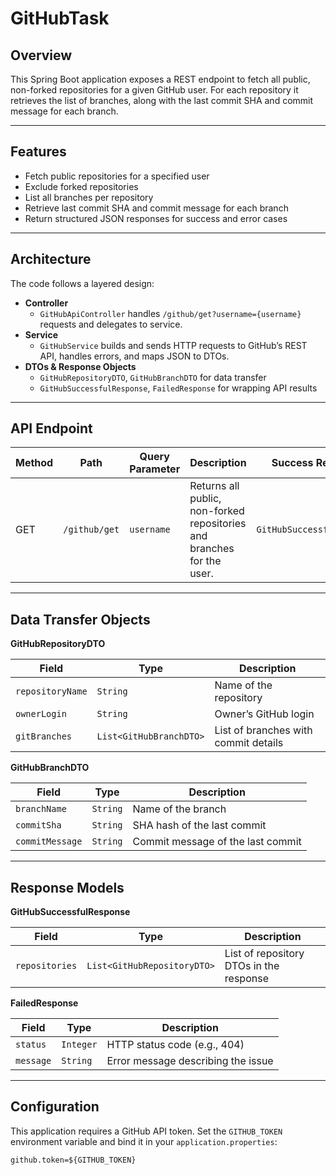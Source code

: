 # GitHubTask

## Overview

This Spring Boot application exposes a REST endpoint to fetch all public, non-forked repositories for a given GitHub user. For each repository it retrieves the list of branches, along with the last commit SHA and commit message for each branch.

---

## Features

- Fetch public repositories for a specified user  
- Exclude forked repositories  
- List all branches per repository  
- Retrieve last commit SHA and commit message for each branch  
- Return structured JSON responses for success and error cases  

---

## Architecture

The code follows a layered design:

- **Controller**  
  - `GitHubApiController` handles `/github/get?username={username}` requests and delegates to service.  
- **Service**  
  - `GitHubService` builds and sends HTTP requests to GitHub’s REST API, handles errors, and maps JSON to DTOs.  
- **DTOs & Response Objects**  
  - `GitHubRepositoryDTO`, `GitHubBranchDTO` for data transfer  
  - `GitHubSuccessfulResponse`, `FailedResponse` for wrapping API results  

---

## API Endpoint

| Method | Path          | Query Parameter | Description                                            | Success Response           | Error Response           |
| ------ | ------------- | --------------- | ------------------------------------------------------ | -------------------------- | ------------------------ |
| GET    | `/github/get` | `username`      | Returns all public, non-forked repositories and branches for the user. | `GitHubSuccessfulResponse` | `FailedResponse` (404)   |

---

## Data Transfer Objects

**GitHubRepositoryDTO**

| Field            | Type                     | Description                |
| ---------------- | ------------------------ | -------------------------- |
| `repositoryName` | `String`                 | Name of the repository     |
| `ownerLogin`     | `String`                 | Owner’s GitHub login       |
| `gitBranches`    | `List<GitHubBranchDTO>`  | List of branches with commit details |

**GitHubBranchDTO**

| Field           | Type     | Description                         |
| --------------- | -------- | ----------------------------------- |
| `branchName`    | `String` | Name of the branch                  |
| `commitSha`     | `String` | SHA hash of the last commit         |
| `commitMessage` | `String` | Commit message of the last commit   |

---

## Response Models

**GitHubSuccessfulResponse**

| Field          | Type                         | Description                          |
| -------------- | ---------------------------- | ------------------------------------ |
| `repositories` | `List<GitHubRepositoryDTO>`  | List of repository DTOs in the response |

**FailedResponse**

| Field    | Type      | Description                         |
| -------- | --------- | ----------------------------------- |
| `status` | `Integer` | HTTP status code (e.g., 404)        |
| `message`| `String`  | Error message describing the issue  |

---

## Configuration

This application requires a GitHub API token. Set the `GITHUB_TOKEN` environment variable and bind it in your `application.properties`:

```properties
github.token=${GITHUB_TOKEN}
